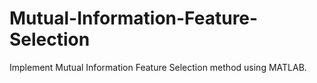 # Mutual-Information-Feature-Selection
Implement Mutual Information Feature Selection method using MATLAB.
